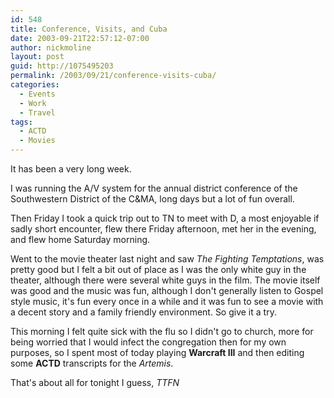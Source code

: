 ```yaml
---
id: 548
title: Conference, Visits, and Cuba
date: 2003-09-21T22:57:12-07:00
author: nickmoline
layout: post
guid: http://1075495203
permalink: /2003/09/21/conference-visits-cuba/
categories:
  - Events
  - Work
  - Travel
tags:
  - ACTD
  - Movies
---
```

It has been a very long week.

I was running the A/V system for the annual district conference of the Southwestern District of the C&MA, long days but a lot of fun overall.
<!--more-->
Then Friday I took a quick trip out to TN to meet with D, a most enjoyable if sadly short encounter, flew there Friday afternoon, met her in the evening, and flew home Saturday morning.

Went to the movie theater last night and saw _The Fighting Temptations_, was pretty good but I felt a bit out of place as I was the only white guy in the theater, although there were several white guys in the film. The movie itself was good and the music was fun, although I don't generally listen to Gospel style music, it's fun every once in a while and it was fun to see a movie with a decent story and a family friendly environment. So give it a try.

This morning I felt quite sick with the flu so I didn't go to church, more for being worried that I would infect the congregation then for my own purposes, so I spent most of today playing **Warcraft III** and then editing some **ACTD** transcripts for the _Artemis_.

That's about all for tonight I guess, _TTFN_